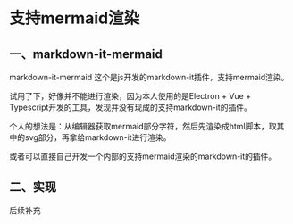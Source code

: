 # 支持mermaid渲染

## 一、markdown-it-mermaid

markdown-it-mermaid 这个是js开发的markdown-it插件，支持mermaid渲染。

试用了下，好像并不能进行渲染，因为本人使用的是Electron + Vue + Typescript开发的工具，发现并没有现成的支持markdown-it的插件。

个人的想法是：从编辑器获取mermaid部分字符，然后先渲染成html脚本，取其中的svg部分，再拿给markdown-it进行渲染。

或者可以直接自己开发一个内部的支持mermaid渲染的markdown-it的插件。

## 二、实现

后续补充
